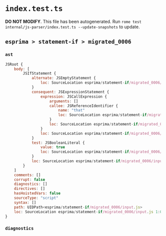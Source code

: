 # `index.test.ts`

**DO NOT MODIFY**. This file has been autogenerated. Run `rome test internal/js-parser/index.test.ts --update-snapshots` to update.

## `esprima > statement-if > migrated_0006`

### `ast`

```javascript
JSRoot {
	body: [
		JSIfStatement {
			alternate: JSEmptyStatement {
				loc: SourceLocation esprima/statement-if/migrated_0006/input.js 1:22-1:23
			}
			consequent: JSExpressionStatement {
				expression: JSCallExpression {
					arguments: []
					callee: JSReferenceIdentifier {
						name: "that"
						loc: SourceLocation esprima/statement-if/migrated_0006/input.js 1:10-1:14 (that)
					}
					loc: SourceLocation esprima/statement-if/migrated_0006/input.js 1:10-1:16
				}
				loc: SourceLocation esprima/statement-if/migrated_0006/input.js 1:10-1:17
			}
			test: JSBooleanLiteral {
				value: true
				loc: SourceLocation esprima/statement-if/migrated_0006/input.js 1:4-1:8
			}
			loc: SourceLocation esprima/statement-if/migrated_0006/input.js 1:0-1:23
		}
	]
	comments: []
	corrupt: false
	diagnostics: []
	directives: []
	hasHoistedVars: false
	sourceType: "script"
	syntax: []
	path: UIDPath<esprima/statement-if/migrated_0006/input.js>
	loc: SourceLocation esprima/statement-if/migrated_0006/input.js 1:0-2:0
}
```

### `diagnostics`

```

```
